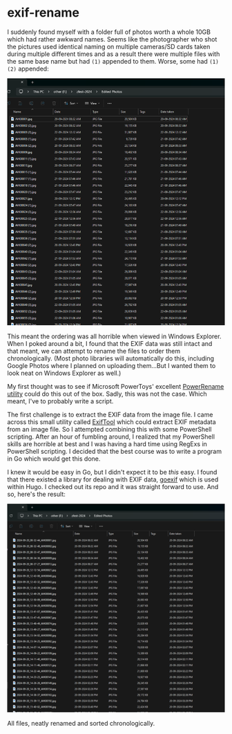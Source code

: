 # exif-rename

I suddenly found myself with a folder full of photos worth a whole 10GB which had rather awkward names. Seems like the photographer who shot the pictures used identical naming on multiple cameras/SD cards taken during multiple different times and as a result there were multiple files with the same base name but had `(1)` appended to them. Worse, some had `(1) (2)` appended:

![before-picture](./res/original-dir.png)

This meant the ordering was all horrible when viewed in Windows Explorer. When I poked around a bit, I found that the EXIF data was still intact and that meant, we can attempt to rename the files to order them chronologically. (Most photo libraries will automatically do this, including Google Photos where I planned on uploading them...But I wanted them to look neat on Windows Explorer as well.)

My first thought was to see if Microsoft PowerToys' excellent [PowerRename utility](https://learn.microsoft.com/en-us/windows/powertoys/powerrename) could do this out of the box. Sadly, this was not the case. Which meant, I've to probably write a script.

The first challenge is to extract the EXIF data from the image file. I came across this small utility called [ExifTool](https://exiftool.org/) which could extract EXIF metadata from an image file. So I attempted combining this with some PowerShell scripting. After an hour of fumbling around, I realized that my PowerShell skills are horrible at best and I was having a hard time using RegExs in PowerShell scripting. I decided that the best course was to write a program in Go which would get this done.

I knew it would be easy in Go, but I didn't expect it to be _this_ easy. I found that there existed a library for dealing with EXIF data, [goexif](https://github.com/rwcarlsen/goexif) which is used within Hugo. I checked out its repo and it was straight forward to use. And so, here's the result:

![after-picture](./res/dir-after.png)

All files, neatly renamed and sorted chronologically.
